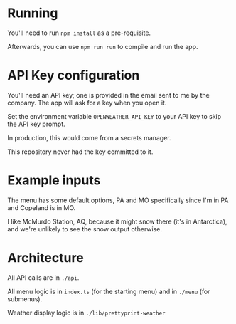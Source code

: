 # Running
You'll need to run `npm install` as a pre-requisite.

Afterwards, you can use `npm run run` to compile and run the app.

# API Key configuration

You'll need an API key; one is provided in the email sent to me by the company.  The app will ask for a key when you open it.

Set the environment variable `OPENWEATHER_API_KEY` to your API key to skip the API key prompt.

In production, this would come from a secrets manager.

This repository never had the key committed to it.

# Example inputs

The menu has some default options, PA and MO specifically since I'm in PA and Copeland is in MO.

I like McMurdo Station, AQ, because it might snow there (it's in Antarctica), and we're unlikely to see the snow output otherwise.

# Architecture

All API calls are in `./api`. 

All menu logic is in `index.ts` (for the starting menu) and in `./menu` (for submenus).

Weather display logic is in `./lib/prettyprint-weather`